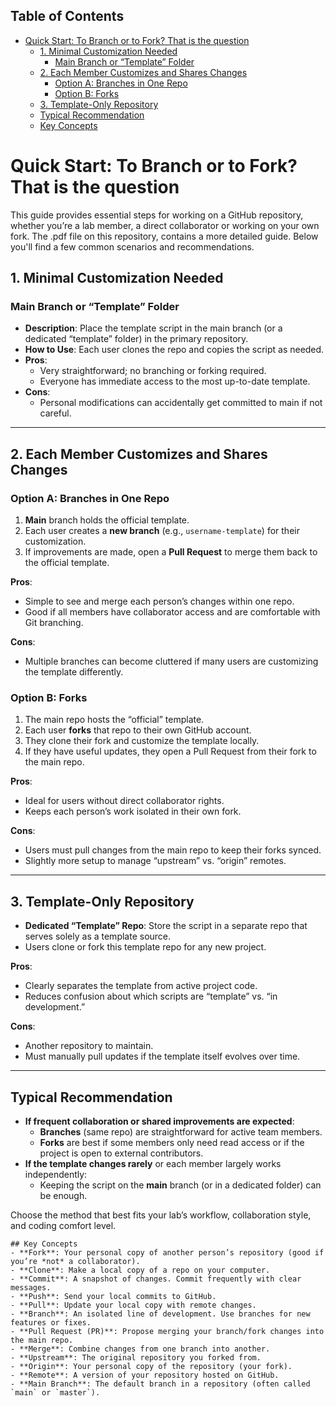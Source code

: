 Table of Contents
---
- [Quick Start: To Branch or to Fork? That is the question](#quick-start-to-branch-or-to-fork-that-is-the-question)
  - [1. Minimal Customization Needed](#1-minimal-customization-needed)
    - [Main Branch or “Template” Folder](#main-branch-or-template-folder)
  - [2. Each Member Customizes and Shares Changes](#2-each-member-customizes-and-shares-changes)
    - [Option A: Branches in One Repo](#option-a-branches-in-one-repo)
    - [Option B: Forks](#option-b-forks)
  - [3. Template-Only Repository](#3-template-only-repository)
  - [Typical Recommendation](#typical-recommendation)
  - [Key Concepts](#key-concepts)


# Quick Start: To Branch or to Fork? That is the question


This guide provides essential steps for working on a GitHub repository, whether you’re a lab member, a direct collaborator or working on your own fork.
The .pdf file on this repository, contains a more detailed guide. Below you'll find a few common scenarios and recommendations.


## 1. Minimal Customization Needed

### Main Branch or “Template” Folder
- **Description**: Place the template script in the main branch (or a dedicated “template” folder) in the primary repository.
- **How to Use**: Each user clones the repo and copies the script as needed.
- **Pros**:
  - Very straightforward; no branching or forking required.
  - Everyone has immediate access to the most up-to-date template.
- **Cons**:
  - Personal modifications can accidentally get committed to main if not careful.

---

## 2. Each Member Customizes and Shares Changes

### Option A: Branches in One Repo
1. **Main** branch holds the official template.
2. Each user creates a **new branch** (e.g., `username-template`) for their customization.
3. If improvements are made, open a **Pull Request** to merge them back to the official template.

**Pros**:
- Simple to see and merge each person’s changes within one repo.  
- Good if all members have collaborator access and are comfortable with Git branching.

**Cons**:
- Multiple branches can become cluttered if many users are customizing the template differently.

### Option B: Forks
1. The main repo hosts the “official” template.
2. Each user **forks** that repo to their own GitHub account.
3. They clone their fork and customize the template locally.
4. If they have useful updates, they open a Pull Request from their fork to the main repo.

**Pros**:
- Ideal for users without direct collaborator rights.
- Keeps each person’s work isolated in their own fork.

**Cons**:
- Users must pull changes from the main repo to keep their forks synced.
- Slightly more setup to manage “upstream” vs. “origin” remotes.

---

## 3. Template-Only Repository

- **Dedicated “Template” Repo**: Store the script in a separate repo that serves solely as a template source.
- Users clone or fork this template repo for any new project.

**Pros**:
- Clearly separates the template from active project code.
- Reduces confusion about which scripts are “template” vs. “in development.”

**Cons**:
- Another repository to maintain.
- Must manually pull updates if the template itself evolves over time.

---

## Typical Recommendation

- **If frequent collaboration or shared improvements are expected**:
  - **Branches** (same repo) are straightforward for active team members.
  - **Forks** are best if some members only need read access or if the project is open to external contributors.
- **If the template changes rarely** or each member largely works independently:
  - Keeping the script on the **main** branch (or in a dedicated folder) can be enough.

Choose the method that best fits your lab’s workflow, collaboration style, and coding comfort level.  
```
## Key Concepts
- **Fork**: Your personal copy of another person’s repository (good if you’re *not* a collaborator).  
- **Clone**: Make a local copy of a repo on your computer.  
- **Commit**: A snapshot of changes. Commit frequently with clear messages.  
- **Push**: Send your local commits to GitHub.  
- **Pull**: Update your local copy with remote changes.  
- **Branch**: An isolated line of development. Use branches for new features or fixes.  
- **Pull Request (PR)**: Propose merging your branch/fork changes into the main repo.
- **Merge**: Combine changes from one branch into another.
- **Upstream**: The original repository you forked from.
- **Origin**: Your personal copy of the repository (your fork).
- **Remote**: A version of your repository hosted on GitHub.
- **Main Branch**: The default branch in a repository (often called `main` or `master`).
